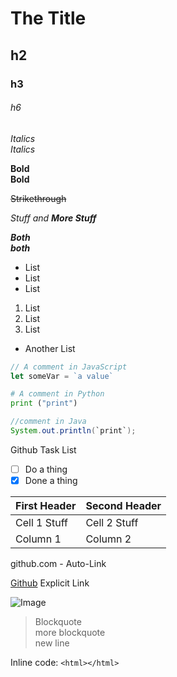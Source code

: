 # The Title

## h2
### h3
###### h6

*Italics*  
_Italics_

**Bold**  
__Bold__

~~Strikethrough~~

*Stuff and **More Stuff***

***Both***  
___both___

* List
* List
* List

1. List
2. List
3. List

- Another List

```Javascript
// A comment in JavaScript
let someVar = `a value`
```
```Python
# A comment in Python
print ("print")
```
```Java
//comment in Java
System.out.println(`print`);
```

Github Task List

  - [ ] Do a thing
  - [x] Done a thing

First Header | Second Header
-------------|--------------
Cell 1 Stuff | Cell 2 Stuff 
Column 1 | Column 2

github.com - Auto-Link

[Github](https://github.com) Explicit Link

![Image](https://media.giphy.com/media/xT9IgzoKnwFNmISR8I/giphy.gif)

> Blockquote  
> more blockquote  
> new line

Inline code: `<html></html>`


